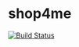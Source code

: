 # shop4me

[![Build Status](https://travis-ci.com/ZumatechLtd/shop4me.svg?branch=master)](https://travis-ci.com/github/ZumatechLtd/shop4me)